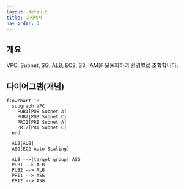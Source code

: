 ```yaml
---
layout: default
title: 아키텍처
nav_order: 3
---
```


## 개요
VPC, Subnet, SG, ALB, EC2, S3, IAM을 모듈화하여 환경별로 조합합니다.

## 다이어그램(개념)
```mermaid
flowchart TB
  subgraph VPC
    PUB1[PUB Subnet A]
    PUB2[PUB Subnet C]
    PRI1[PRI Subnet A]
    PRI2[PRI Subnet C]
  end

  ALB[ALB]
  ASG[EC2 Auto Scaling]

  ALB -->|target group| ASG
  PUB1 --> ALB
  PUB2 --> ALB
  PRI1 --> ASG
  PRI2 --> ASG
```

